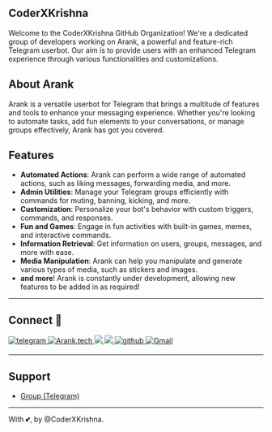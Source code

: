 ## CoderXKrishna

Welcome to the CoderXKrishna GitHub Organization! We're a dedicated group of developers working on Arank, a powerful and feature-rich Telegram userbot. Our aim is to provide users with an enhanced Telegram experience through various functionalities and customizations.

## About Arank

Arank is a versatile userbot for Telegram that brings a multitude of features and tools to enhance your messaging experience. Whether you're looking to automate tasks, add fun elements to your conversations, or manage groups effectively, Arank has got you covered.

## Features

- **Automated Actions**: Arank can perform a wide range of automated actions, such as liking messages, forwarding media, and more.
- **Admin Utilities**: Manage your Telegram groups efficiently with commands for muting, banning, kicking, and more.
- **Customization**: Personalize your bot's behavior with custom triggers, commands, and responses.
- **Fun and Games**: Engage in fun activities with built-in games, memes, and interactive commands.
- **Information Retrieval**: Get information on users, groups, messages, and more with ease.
- **Media Manipulation**: Arank can help you manipulate and generate various types of media, such as stickers and images.
- **and more**! Arank is constantly under development, allowing new features to be added in as required!
---
## Connect 🔗
<p align="left">
    <a href="https://telegram.dog/CoderXKrishna" target="_blank">
    <img src=https://img.shields.io/badge/telegram-%2300acee.svg?&style=for-the-badge&logo=telegram&logoColor=white alt=telegram style="margin-bottom: 5px;" />
    </a>
    <a href="https://Arank.tech" target="_blank">
    <img src="https://img.shields.io/badge/Documentation%20-%230077B5.svg?&style=for-the-badge&logo=docs&logoColor=white" alt="Arank.tech" />
    </a>
    <a href="https://www.instagram.com/itszarpit/">
    <img src="https://img.shields.io/badge/Instagram-E4405F?style=for-the-badge&logo=instagram&logoColor=white">
    </a>
    <a href="https://www.twitter.com/theArank/">
    <img src="https://img.shields.io/badge/twitter-%2300acee?style=for-the-badge&logo=twitter&logoColor=white">
    </a>
    <a href="https://github.com/CoderXKrishna" target="_blank">
    <img src=https://img.shields.io/badge/github-%2324292e.svg?&style=for-the-badge&logo=github&logoColor=white alt=github style="margin-bottom: 5px;" />
    </a>
    <a href="mailto:CoderXKrishna.protonmail.ch">
    <img alt="Gmail" src="https://img.shields.io/badge/Gmail-D14836?style=for-the-badge&logo=gmail&logoColor=white" />
    </a>
</p>

---
## Support
- [Group (Telegram)](https://t.me/Carding_Chronicle)

---
With 💕, by @CoderXKrishna.
